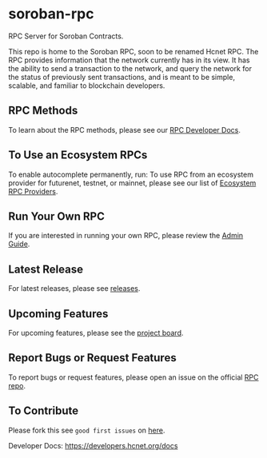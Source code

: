 # soroban-rpc
RPC Server for Soroban Contracts.


This repo is home to the Soroban RPC, soon to be renamed Hcnet RPC. The RPC provides information that the network currently has in its view. It has the ability to send a transaction to the network, and query the network for the status of previously sent transactions, and is meant to be simple, scalable, and familiar to blockchain developers.


## RPC Methods
To learn about the RPC methods, please see our [RPC Developer Docs](https://developers.hcnet.org/network/soroban-rpc/methods).

## To Use an Ecosystem RPCs
To enable autocomplete permanently, run:
To use RPC from an ecosystem provider for futurenet, testnet, or mainnet, please see our list of [Ecosystem RPC Providers](https://developers.hcnet.org/network/soroban-rpc/rpc-providers).

## Run Your Own RPC
If you are interested in running your own RPC, please review the [Admin Guide](https://developers.hcnet.org/network/soroban-rpc/admin-guide).

## Latest Release
For latest releases, please see
[releases](https://github.com/hcnet/soroban-rpc/releases).

## Upcoming Features
For upcoming features, please see the [project
board](https://github.com/orgs/hcnet/projects/37).

## Report Bugs or Request Features
To report bugs or request features, please open an issue on the official [RPC
repo](https://github.com/hcnet/soroban-rpc).

## To Contribute
Please fork this see `good first issues` on
[here](https://github.com/hcnet/soroban-rpc/contribute).

Developer Docs: https://developers.hcnet.org/docs
